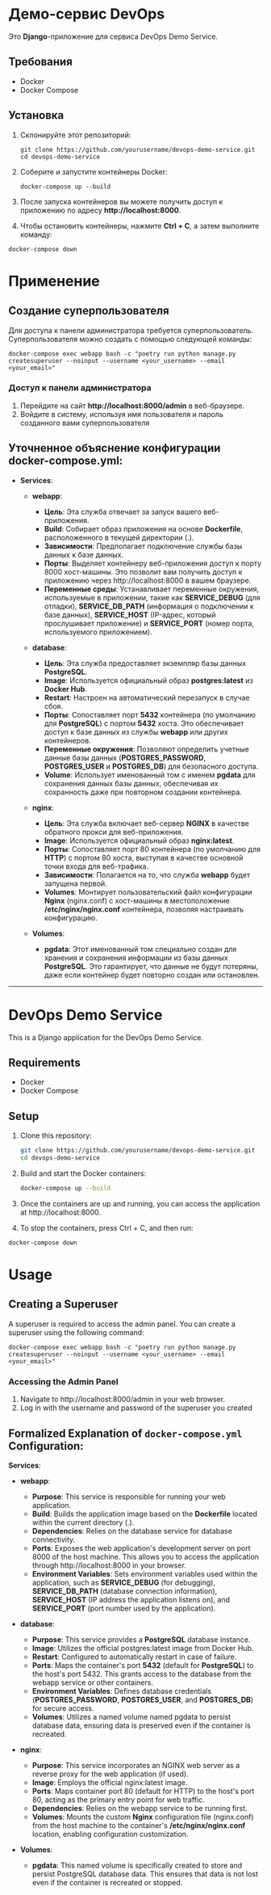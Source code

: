 # Демо-сервис DevOps
Это **Django**-приложение для сервиса DevOps Demo Service.

## Требования
    
- Docker
- Docker Compose

## Установка

1. Склонируйте этот репозиторий:
   ```
   git clone https://github.com/yourusername/devops-demo-service.git
   cd devops-demo-service
   ```
2. Соберите и запустите контейнеры Docker:
   ```
   docker-compose up --build
   ```
   
 3. После запуска контейнеров вы можете получить доступ к приложению по адресу **http://localhost:8000**.
 4. Чтобы остановить контейнеры, нажмите **Ctrl + C**, а затем выполните команду:
   ```
   docker-compose down
   ```
# Применение
## Создание суперпользователя
Для доступа к панели администратора требуется суперпользователь. Суперпользователя можно создать с помощью следующей команды:
```
docker-compose exec webapp bash -c "poetry run python manage.py createsuperuser --noinput --username <your_username> --email <your_email>"
```

### Доступ к панели администратора

1. Перейдите на сайт **http://localhost:8000/admin** в веб-браузере.
2. Войдите в систему, используя имя пользователя и пароль созданного вами суперпользователя


## Уточненное объяснение конфигурации **docker-compose.yml**:

- **Services**:

    - **webapp**:
        - **Цель**: Эта служба отвечает за запуск вашего веб-приложения.
        - **Build**: Собирает образ приложения на основе **Dockerfile**, расположенного в текущей директории (.).
        - **Зависимости**: Предполагает подключение службы базы данных к базе данных.
        - **Порты**:  Выделяет контейнеру веб-приложения доступ к порту 8000 хост-машины. Это позволит вам получить доступ к приложению через http://localhost:8000 в вашем браузере.
        - **Переменные среды**: Устанавливает переменные окружения, используемые в приложении, такие как **SERVICE_DEBUG** (для отладки), **SERVICE_DB_PATH** (информация о подключении к базе данных), **SERVICE_HOST** (IP-адрес, который прослушивает приложение) и **SERVICE_PORT** (номер порта, используемого приложением).

   - **database**:
     - **Цель**: Эта служба предоставляет экземпляр базы данных **PostgreSQL**.
     - **Image**: Используется официальный образ **postgres:latest** из **Docker Hub**.
     - **Restart**: Настроен на автоматический перезапуск в случае сбоя.
     - **Порты**: Сопоставляет порт **5432** контейнера (по умолчанию для **PostgreSQL**) с портом **5432** хоста. Это обеспечивает доступ к базе данных из службы **webapp** или других контейнеров.
     - **Переменные окружения**: Позволяют определить учетные данные базы данных (**POSTGRES_PASSWORD**, **POSTGRES_USER** и **POSTGRES_DB**) для безопасного доступа.
     - **Volume**: Использует именованный том с именем **pgdata** для сохранения данных базы данных, обеспечивая их сохранность даже при повторном создании контейнера.

   - **nginx**:
   
       - **Цель**: Эта служба включает веб-сервер **NGINX** в качестве обратного прокси для веб-приложения.
       - **Image**: Используется официальный образ **nginx:latest**.
       - **Порты**: Сопоставляет порт 80 контейнера (по умолчанию для **HTTP**) с портом 80 хоста, выступая в качестве основной точки входа для веб-трафика.
       - **Зависимости**: Полагается на то, что служба **webapp** будет запущена первой.
       - **Volumes**: Монтирует пользовательский файл конфигурации **Nginx** (nginx.conf) с хост-машины в местоположение **/etc/nginx/nginx.conf** контейнера, позволяя настраивать конфигурацию.

   - **Volumes**:

       - **pgdata**: Этот именованный том специально создан для хранения и сохранения информации из базы данных **PostgreSQL**. Это гарантирует, что данные не будут потеряны, даже если контейнер будет повторно создан или остановлен.








---

# DevOps Demo Service

This is a Django application for the DevOps Demo Service.

## Requirements

- Docker
- Docker Compose

## Setup

1. Clone this repository:

   ```bash
   git clone https://github.com/yourusername/devops-demo-service.git
   cd devops-demo-service

2. Build and start the Docker containers:
   ```bash   
   docker-compose up --build

3. Once the containers are up and running, you can access the application at http://localhost:8000.
4. To stop the containers, press Ctrl + C, and then run:
  ```
  docker-compose down
   ```

# Usage

## Creating a Superuser

A superuser is required to access the admin panel. You can create a superuser using the following command:
  ```
  docker-compose exec webapp bash -c "poetry run python manage.py createsuperuser --noinput --username <your_username> --email <your_email>"
  ```
### Accessing the Admin Panel
1. Navigate to http://localhost:8000/admin in your web browser.
2. Log in with the username and password of the superuser you created

## Formalized Explanation of `docker-compose.yml` Configuration:

**Services**:

  - **webapp**:
      - **Purpose**: This service is responsible for running your web application.
      - **Build**: Builds the application image based on the **Dockerfile** located within the current directory (.).
      - **Dependencies**: Relies on the database service for database connectivity.
      - **Ports**: Exposes the web application's development server on port 8000 of the host machine. This allows you to access the application through http://localhost:8000 in your browser.
      - **Environment Variables**: Sets environment variables used within the application, such as **SERVICE_DEBUG** (for debugging), **SERVICE_DB_PATH** (database connection information), **SERVICE_HOST** (IP address the application listens on), and **SERVICE_PORT** (port number used by the application).

   - **database**:
        - **Purpose**: This service provides a **PostgreSQL** database instance.
        - **Image**: Utilizes the official postgres:latest image from Docker Hub.
        - **Restart**: Configured to automatically restart in case of failure.
        - **Ports**: Maps the container's port **5432** (default for **PostgreSQL**) to the host's port 5432. This grants access to the database from the webapp service or other containers.
        - **Environment Variables**: Defines database credentials (**POSTGRES_PASSWORD**, **POSTGRES_USER**, and **POSTGRES_DB**) for secure access.
        - **Volumes**: Utilizes a named volume named pgdata to persist database data, ensuring data is preserved even if the container is recreated.

   - **nginx**:
        - **Purpose**: This service incorporates an NGINX web server as a reverse proxy for the web application (if used).
        - **Image**: Employs the official nginx:latest image.
        - **Ports**: Maps container port 80 (default for HTTP) to the host's port 80, acting as the primary entry point for web traffic.
        - **Dependencies**: Relies on the webapp service to be running first.
        - **Volumes**: Mounts the custom **Nginx** configuration file (nginx.conf) from the host machine to the container's **/etc/nginx/nginx.conf** location, enabling configuration customization.

- **Volumes**:

    - **pgdata**: This named volume is specifically created to store and persist PostgreSQL database data. This ensures that data is not lost even if the container is recreated or stopped.
